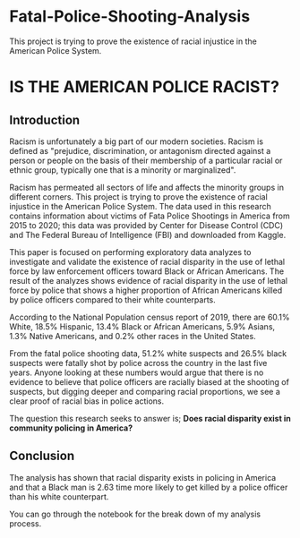 # Fatal-Police-Shooting-Analysis
This project is trying to prove the existence of racial injustice in the American Police System.

# IS THE AMERICAN POLICE RACIST?


## Introduction

Racism is unfortunately a big part of our modern societies. Racism is defined as "prejudice, discrimination, or antagonism directed against a person or people on the basis of their membership of a particular racial or ethnic group, typically one that is a minority or marginalized".

Racism has permeated all sectors of life and affects the minority groups in different corners. This project is trying to prove the existence of racial injustice in the American Police System. The data used in this research contains information about victims of Fata Police Shootings in America from 2015 to 2020; this data was provided by Center for Disease Control (CDC) and The Federal Bureau of Intelligence (FBI) and downloaded from Kaggle.

This paper is focused on performing exploratory data analyzes to investigate and validate the existence of racial disparity in the use of lethal force by law enforcement officers toward Black or African Americans. The result of the analyzes shows evidence of racial disparity in the use of lethal force by police  that shows a higher proportion of African Americans killed by police officers compared to their white counterparts.

According to the National Population census report of 2019, there are 60.1% White, 18.5% Hispanic, 13.4% Black or African Americans, 5.9% Asians, 1.3% Native Americans, and 0.2%  other races in the United States.

From the fatal police shooting data, 51.2% white suspects and 26.5% black suspects were fatally shot by police across the country in the last five years.
Anyone looking at these numbers would argue that there is no evidence to believe that police officers are racially biased at the shooting of suspects, but digging deeper and comparing racial proportions, we see a clear proof of racial bias in police actions.
 
The question this research seeks to answer is; **Does racial disparity exist in community policing in America?**


## Conclusion

The analysis has shown that racial disparity exists in policing in America and that a Black man is 2.63 time more likely to get killed by a police officer than his white counterpart.

You can go through the notebook for the break down of my analysis process.
